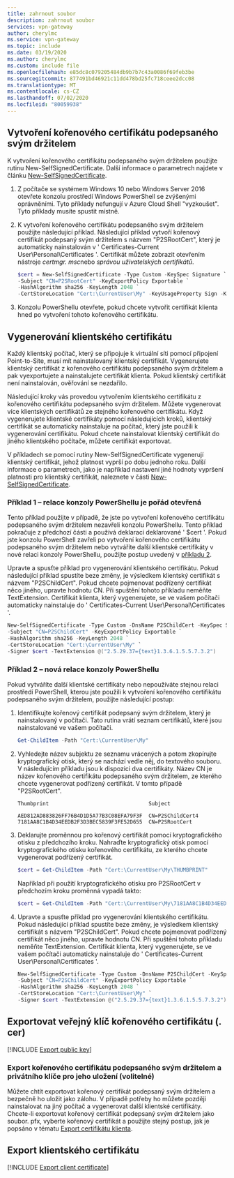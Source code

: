 ```yaml
---
title: zahrnout soubor
description: zahrnout soubor
services: vpn-gateway
author: cherylmc
ms.service: vpn-gateway
ms.topic: include
ms.date: 03/19/2020
ms.author: cherylmc
ms.custom: include file
ms.openlocfilehash: e85dc8c079205484db9b7b7c43a0086f69feb3be
ms.sourcegitcommit: 877491bd46921c11dd478bd25fc718ceee2dcc08
ms.translationtype: MT
ms.contentlocale: cs-CZ
ms.lasthandoff: 07/02/2020
ms.locfileid: "80059938"
---
```

## <a name="create-a-self-signed-root-certificate"></a><a name="rootcert"></a>Vytvoření kořenového certifikátu podepsaného svým držitelem

K vytvoření kořenového certifikátu podepsaného svým držitelem použijte rutinu New-SelfSignedCertificate. Další informace o parametrech najdete v článku [New-SelfSignedCertificate](https://technet.microsoft.com/itpro/powershell/windows/pkiclient/new-selfsignedcertificate).

1. Z počítače se systémem Windows 10 nebo Windows Server 2016 otevřete konzolu prostředí Windows PowerShell se zvýšenými oprávněními. Tyto příklady nefungují v Azure Cloud Shell "vyzkoušet". Tyto příklady musíte spustit místně.
2. K vytvoření kořenového certifikátu podepsaného svým držitelem použijte následující příklad. Následující příklad vytvoří kořenový certifikát podepsaný svým držitelem s názvem "P2SRootCert", který je automaticky nainstalován v ' Certificates-Current User\Personal\Certificates '. Certifikát můžete zobrazit otevřením nástroje *certmgr. msc*nebo *správou uživatelských certifikátů*.

   ```powershell
   $cert = New-SelfSignedCertificate -Type Custom -KeySpec Signature `
   -Subject "CN=P2SRootCert" -KeyExportPolicy Exportable `
   -HashAlgorithm sha256 -KeyLength 2048 `
   -CertStoreLocation "Cert:\CurrentUser\My" -KeyUsageProperty Sign -KeyUsage CertSign
   ```
 3. Konzolu PowerShellu otevřete, pokud chcete vytvořit certifikát klienta hned po vytvoření tohoto kořenového certifikátu.

## <a name="generate-a-client-certificate"></a><a name="clientcert"></a>Vygenerování klientského certifikátu

Každý klientský počítač, který se připojuje k virtuální síti pomocí připojení Point-to-Site, musí mít nainstalovaný klientský certifikát. Vygenerujete klientský certifikát z kořenového certifikátu podepsaného svým držitelem a pak vyexportujete a nainstalujete certifikát klienta. Pokud klientský certifikát není nainstalován, ověřování se nezdařilo. 

Následující kroky vás provedou vytvořením klientského certifikátu z kořenového certifikátu podepsaného svým držitelem. Můžete vygenerovat více klientských certifikátů ze stejného kořenového certifikátu. Když vygenerujete klientské certifikáty pomocí následujících kroků, klientský certifikát se automaticky nainstaluje na počítač, který jste použili k vygenerování certifikátu. Pokud chcete nainstalovat klientský certifikát do jiného klientského počítače, můžete certifikát exportovat.

V příkladech se pomocí rutiny New-SelfSignedCertificate vygenerují klientský certifikát, jehož platnost vyprší po dobu jednoho roku. Další informace o parametrech, jako je například nastavení jiné hodnoty vypršení platnosti pro klientský certifikát, naleznete v části [New-SelfSignedCertificate](https://technet.microsoft.com/itpro/powershell/windows/pkiclient/new-selfsignedcertificate).

### <a name="example-1---powershell-console-session-still-open"></a>Příklad 1 – relace konzoly PowerShellu je pořád otevřená

Tento příklad použijte v případě, že jste po vytvoření kořenového certifikátu podepsaného svým držitelem nezavřeli konzolu PowerShellu. Tento příklad pokračuje z předchozí části a používá deklaraci deklarované ' $cert '. Pokud jste konzolu PowerShell zavřeli po vytvoření kořenového certifikátu podepsaného svým držitelem nebo vytváříte další klientské certifikáty v nové relaci konzoly PowerShellu, použijte postup uvedený v [příkladu 2](#ex2).

Upravte a spusťte příklad pro vygenerování klientského certifikátu. Pokud následující příklad spustíte beze změny, je výsledkem klientský certifikát s názvem "P2SChildCert".  Pokud chcete pojmenovat podřízený certifikát něco jiného, upravte hodnotu CN. Při spuštění tohoto příkladu neměňte TextExtension. Certifikát klienta, který vygenerujete, se ve vašem počítači automaticky nainstaluje do ' Certificates-Current User\Personal\Certificates '.

```powershell
New-SelfSignedCertificate -Type Custom -DnsName P2SChildCert -KeySpec Signature `
-Subject "CN=P2SChildCert" -KeyExportPolicy Exportable `
-HashAlgorithm sha256 -KeyLength 2048 `
-CertStoreLocation "Cert:\CurrentUser\My" `
-Signer $cert -TextExtension @("2.5.29.37={text}1.3.6.1.5.5.7.3.2")
```

### <a name="example-2---new-powershell-console-session"></a><a name="ex2"></a>Příklad 2 – nová relace konzoly PowerShellu

Pokud vytváříte další klientské certifikáty nebo nepoužíváte stejnou relaci prostředí PowerShell, kterou jste použili k vytvoření kořenového certifikátu podepsaného svým držitelem, použijte následující postup:

1. Identifikujte kořenový certifikát podepsaný svým držitelem, který je nainstalovaný v počítači. Tato rutina vrátí seznam certifikátů, které jsou nainstalované ve vašem počítači.

   ```powershell
   Get-ChildItem -Path "Cert:\CurrentUser\My"
   ```
2. Vyhledejte název subjektu ze seznamu vrácených a potom zkopírujte kryptografický otisk, který se nachází vedle něj, do textového souboru. V následujícím příkladu jsou k dispozici dva certifikáty. Název CN je název kořenového certifikátu podepsaného svým držitelem, ze kterého chcete vygenerovat podřízený certifikát. V tomto případě "P2SRootCert".

   ```
   Thumbprint                                Subject
  
   AED812AD883826FF76B4D1D5A77B3C08EFA79F3F  CN=P2SChildCert4
   7181AA8C1B4D34EEDB2F3D3BEC5839F3FE52D655  CN=P2SRootCert
   ```
3. Deklarujte proměnnou pro kořenový certifikát pomocí kryptografického otisku z předchozího kroku. Nahraďte kryptografický otisk pomocí kryptografického otisku kořenového certifikátu, ze kterého chcete vygenerovat podřízený certifikát.

   ```powershell
   $cert = Get-ChildItem -Path "Cert:\CurrentUser\My\THUMBPRINT"
   ```

   Například při použití kryptografického otisku pro P2SRootCert v předchozím kroku proměnná vypadá takto:

   ```powershell
   $cert = Get-ChildItem -Path "Cert:\CurrentUser\My\7181AA8C1B4D34EEDB2F3D3BEC5839F3FE52D655"
   ```
4. Upravte a spusťte příklad pro vygenerování klientského certifikátu. Pokud následující příklad spustíte beze změny, je výsledkem klientský certifikát s názvem "P2SChildCert". Pokud chcete pojmenovat podřízený certifikát něco jiného, upravte hodnotu CN. Při spuštění tohoto příkladu neměňte TextExtension. Certifikát klienta, který vygenerujete, se ve vašem počítači automaticky nainstaluje do ' Certificates-Current User\Personal\Certificates '.

   ```powershell
   New-SelfSignedCertificate -Type Custom -DnsName P2SChildCert -KeySpec Signature `
   -Subject "CN=P2SChildCert" -KeyExportPolicy Exportable `
   -HashAlgorithm sha256 -KeyLength 2048 `
   -CertStoreLocation "Cert:\CurrentUser\My" `
   -Signer $cert -TextExtension @("2.5.29.37={text}1.3.6.1.5.5.7.3.2")
   ```

## <a name="export-the-root-certificate-public-key-cer"></a><a name="cer"></a>Exportovat veřejný klíč kořenového certifikátu (. cer)

[!INCLUDE [Export public key](vpn-gateway-certificates-export-public-key-include.md)]

### <a name="export-the-self-signed-root-certificate-and-private-key-to-store-it-optional"></a>Export kořenového certifikátu podepsaného svým držitelem a privátního klíče pro jeho uložení (volitelné)

Můžete chtít exportovat kořenový certifikát podepsaný svým držitelem a bezpečně ho uložit jako zálohu. V případě potřeby ho můžete později nainstalovat na jiný počítač a vygenerovat další klientské certifikáty. Chcete-li exportovat kořenový certifikát podepsaný svým držitelem jako soubor. pfx, vyberte kořenový certifikát a použijte stejný postup, jak je popsáno v tématu [Export certifikátu klienta](#clientexport).

## <a name="export-the-client-certificate"></a><a name="clientexport"></a>Export klientského certifikátu

[!INCLUDE [Export client certificate](vpn-gateway-certificates-export-client-cert-include.md)]
